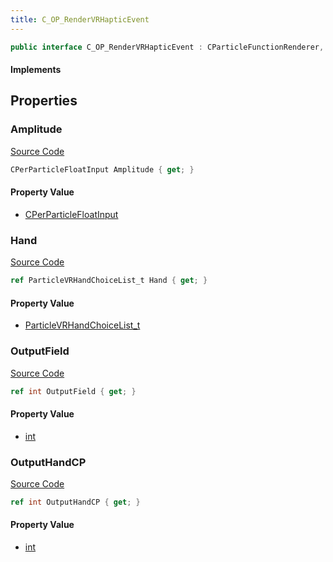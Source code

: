 ```yaml
---
title: C_OP_RenderVRHapticEvent
---
```


```csharp
public interface C_OP_RenderVRHapticEvent : CParticleFunctionRenderer, CParticleFunction, ISchemaClass<CParticleFunction>, ISchemaClass<CParticleFunctionRenderer>, ISchemaClass<C_OP_RenderVRHapticEvent>, ISchemaField, ISchemaClass, INativeHandle
```

#### Implements

## Properties

### Amplitude

[Source Code](https://github.com/swiftly-solution/swiftlys2/blob/beta/managed/src/SwiftlyS2.Generated/Schemas/Interfaces/C_OP_RenderVRHapticEvent.cs#L22)

```csharp
CPerParticleFloatInput Amplitude { get; }
```

#### Property Value

- [CPerParticleFloatInput](/docs/api/shared/schemadefinitions/cperparticlefloatinput)

### Hand

[Source Code](https://github.com/swiftly-solution/swiftlys2/blob/beta/managed/src/SwiftlyS2.Generated/Schemas/Interfaces/C_OP_RenderVRHapticEvent.cs#L16)

```csharp
ref ParticleVRHandChoiceList_t Hand { get; }
```

#### Property Value

- [ParticleVRHandChoiceList_t](/docs/api/shared/schemadefinitions/particlevrhandchoicelist_t)

### OutputField

[Source Code](https://github.com/swiftly-solution/swiftlys2/blob/beta/managed/src/SwiftlyS2.Generated/Schemas/Interfaces/C_OP_RenderVRHapticEvent.cs#L20)

```csharp
ref int OutputField { get; }
```

#### Property Value

- [int](https://learn.microsoft.com/dotnet/api/system.int32)

### OutputHandCP

[Source Code](https://github.com/swiftly-solution/swiftlys2/blob/beta/managed/src/SwiftlyS2.Generated/Schemas/Interfaces/C_OP_RenderVRHapticEvent.cs#L18)

```csharp
ref int OutputHandCP { get; }
```

#### Property Value

- [int](https://learn.microsoft.com/dotnet/api/system.int32)

